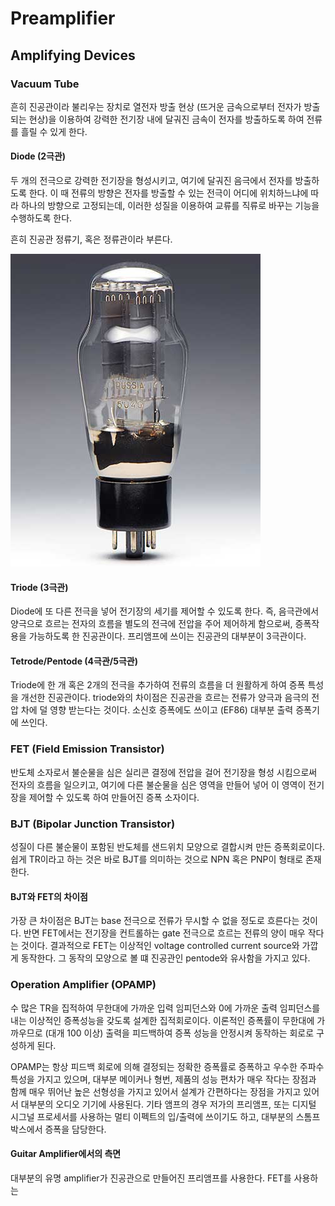 # Preamplifier

## Amplifying Devices

### Vacuum Tube

흔히 진공관이라 불리우는 장치로 열전자 방출 현상 (뜨거운 금속으로부터 전자가 방출되는 현상)을 이용하여 강력한 전기장 내에 달궈진 금속이 전자를 방출하도록 하여 전류를 흘릴 수 있게 한다.

#### Diode (2극관)

두 개의 전극으로 강력한 전기장을 형성시키고, 여기에 달궈진 음극에서 전자를 방출하도록 한다. 이 때 전류의 방향은 전자를 방출할 수 있는 전극이 어디에 위치하느냐에 따라 하나의 방향으로 고정되는데, 이러한 성질을 이용하여 교류를 직류로 바꾸는 기능을 수행하도록 한다.

흔히 진공관 정류기, 혹은 정류관이라 부른다.

![](https://github.com/uberschall/test/blob/master/preamplifier/5u4grussian.jpg)

#### Triode (3극관)

Diode에 또 다른 전극을 넣어 전기장의 세기를 제어할 수 있도록 한다. 즉, 음극관에서 양극으로 흐르는 전자의 흐름을 별도의 전극에 전압을 주어 제어하게 함으로써, 증폭작용을 가능하도록 한 진공관이다. 프리앰프에 쓰이는 진공관의 대부분이 3극관이다.

#### Tetrode/Pentode (4극관/5극관)

Triode에 한 개 혹은 2개의 전극을 추가하여 전류의 흐름을 더 원활하게 하여 증폭 특성을 개선한 진공관이다. triode와의 차이점은 진공관을 흐르는 전류가 양극과 음극의 전압 차에 덜 영향 받는다는 것이다. 소신호 증폭에도 쓰이고 (EF86) 대부분 출력 증폭기에 쓰인다.

### FET (Field Emission Transistor)

반도체 소자로서 불순물을 심은 실리콘 결정에 전압을 걸어 전기장을 형성 시킴으로써 전자의 흐름을 일으키고, 여기에 다른 불순물을 심은 영역을 만들어 넣어 이 영역이 전기장을 제어할 수 있도록 하여 만들어진 증폭 소자이다.

### BJT (Bipolar Junction Transistor)

성질이 다른 불순물이 포함된 반도체를 샌드위치 모양으로 결합시켜 만든 증폭회로이다. 쉽게 TR이라고 하는 것은 바로 BJT를 의미하는 것으로 NPN 혹은 PNP이 형태로 존재한다.


#### BJT와 FET의 차이점

가장 큰 차이점은 BJT는 base 전극으로 전류가 무시할 수 없을 정도로 흐른다는 것이다. 반면 FET에서는 전기장을 컨트롤하는 gate 전극으로 흐르는 전류의 양이 매우 작다는 것이다. 결과적으로 FET는 이상적인 voltage controlled current source와 가깝게 동작한다. 그 동작의 모양으로 볼 떄 진공관인 pentode와 유사함을 가지고 있다.

### Operation Amplifier (OPAMP)

수 많은 TR을 집적하여 무한대에 가까운 입력 임피던스와 0에 가까운 출력 임피던스를 내는 이상적인 증폭성능을 갖도록 설계한 집적회로이다. 이론적인 증폭률이 무한대에 가까우므로 (대개 100 이상) 출력을 피드백하여 증폭 성능을 안정시켜 동작하는 회로로 구성하게 된다.

OPAMP는 항상 피드백 회로에 의해 결정되는 정확한 증폭률로 증폭하고 우수한 주파수 특성을 가지고 있으며, 대부분 메이커나 형번, 제품의 성능 편차가 매우 작다는 장점과 함께 매우 뛰어난 높은 선형성을 가지고 있어서 설계가 간편하다는 장점을 가지고 있어서 대부분의 오디오 기기에 사용된다. 기타 앰프의 경우 저가의 프리앰프, 또는 디지털 시그널 프로세서를 사용하는 멀티 이펙트의 입/출력에 쓰이기도 하고, 대부분의 스톰프 박스에서 증폭을 담당한다.

#### Guitar Amplifier에서의 측면

대부분의 유명 amplifier가 진공관으로 만들어진 프리앰프를 사용한다. FET를 사용하는


